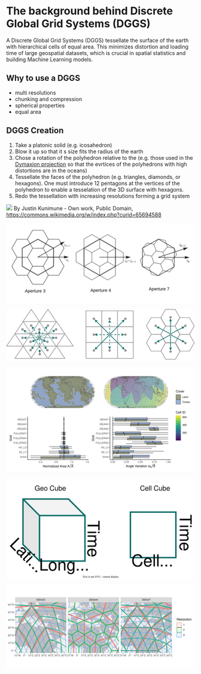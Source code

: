 # The background behind Discrete Global Grid Systems (DGGS)

A Discrete Global Grid Systems (DGGS) tessellate the surface of the earth with hierarchical cells of equal area.
This minimizes distortion and loading time of large geospatial datasets, which is crucial in spatial statistics and building Machine Learning models.

## Why to use a DGGS

- multi resolutions
- chunking and compression
- spherical properties
- equal area

## DGGS Creation

1. Take a platonic solid (e.g. icosahedron)
2. Blow it up so that it s size fits the radius of the earth
3. Chose a rotation of the polyhedron relative to the  (e.g. those used in the [Dymaxion projection](https://en.wikipedia.org/wiki/Dymaxion_map) so that the evrtices of the polyhedrons with high distortions are in the oceans)
4. Tessellate the faces of the polyhedron (e.g. triangles, diamonds, or hexagons). One must introduce 12 pentagons at the vertices of the polyhedron to enable a tesselation of the 3D surface with hexagons.
5. Redo the tessellation with increasing resolutions forming a grid system

![](https://upload.wikimedia.org/wikipedia/commons/thumb/5/53/Dymaxion_projection.png/1920px-Dymaxion_projection.png)
By Justin Kunimune - Own work, Public Domain, https://commons.wikimedia.org/w/index.php?curid=65694588

![](assets/hexagon-children-aperture.png)

![](assets/horizontal-neighbors.drawio.svg)

![](assets/dggs-distortion.png)

![](assets/cube-shape.drawio.svg)

![](assets/grid-levels.png)
